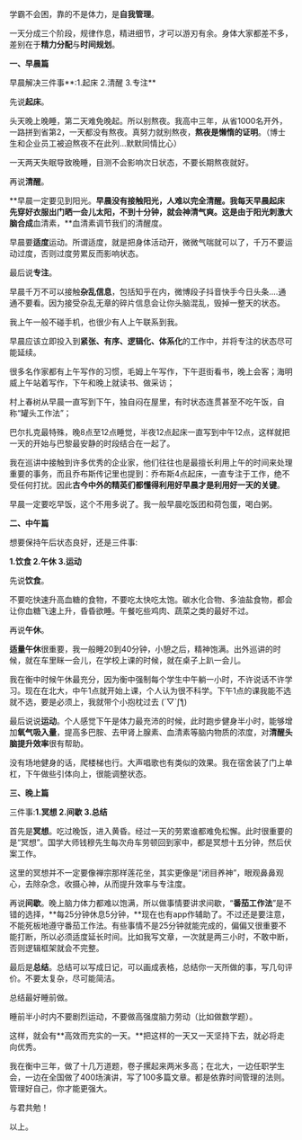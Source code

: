 学霸不会困，靠的不是体力，是**自我管理**。

一天分成三个阶段，规律作息，精进细节，才可以游刃有余。身体大家都差不多，差别在于**精力分配**与**时间规划**。

**一、早晨篇**

早晨解决三件事**:1.起床 2.清醒 3.专注**

先说**起床**。

头天晚上晚睡，第二天难免晚起。所以别熬夜。我高中三年，从省1000名开外，一路拼到省第2，一天都没有熬夜。真努力就别熬夜，**熬夜是懒惰的证明**。（博士生和企业员工被迫熬夜不在此列...默默同情比心）

一天两天失眠导致晚睡，目测不会影响次日状态，不要长期熬夜就好。

再说**清醒**。

**早晨一定要见到阳光。**早晨没有接触阳光，人难以完全清醒。我每天早晨起床先穿好衣服出门晒一会儿太阳，不到十分钟，就会神清气爽。这是由于阳光刺激大脑合成**血清素，**血清素调节我们的清醒度。

早晨要**适度**运动。所谓适度，就是把身体活动开，微微气喘就可以了，千万不要运动过度，否则过度劳累反而影响状态。

最后说**专注**。

早晨千万不可以接触**杂乱信息**，包括知乎在内，微博段子抖音快手今日头条....通通不要看。因为接受杂乱无章的碎片信息会让你头脑混乱，毁掉一整天的状态。

我上午一般不碰手机，也很少有人上午联系到我。

早晨应该立即投入到**紧张、有序、逻辑化、体系化**的工作中，并将专注的状态尽可能延续。

很多名作家都有上午写作的习惯，毛姆上午写作，下午逛街看书，晚上会客；海明威上午站着写作，下午和晚上就读书、做采访；

村上春树从早晨一直写到下午，独自闷在屋里，有时状态连贯甚至不吃午饭，自称“罐头工作法”；

巴尔扎克最特殊，晚8点至12点睡觉，半夜12点起床一直写到中午12点，这样就把一天的开始与巴黎最安静的时段结合在一起了。

我在巡讲中接触到许多优秀的企业家，他们往往也是最擅长利用上午的时间来处理重要的事务，而且乔布斯传记里也提到：乔布斯4点起床，一直专注于工作，绝不受任何打扰。因此**古今中外的精英们都懂得利用好早晨才是利用好一天的关键**。

早晨一定要吃早饭，这个不用多说了。我一般早晨吃饭团和荷包蛋，喝白粥。

**二、中午篇**

想要保持午后状态良好，还是三件事:

**1.饮食 2.午休 3.运动**

先说**饮食**。

不要吃快速升高血糖的食物，不要吃太快吃太饱。碳水化合物、多油盐食物，都会让你血糖飞速上升，昏昏欲睡。午餐吃些鸡肉、蔬菜之类的最好不过。

再说**午休**。

**适量午休**很重要，我一般睡20到40分钟，小憩之后，精神饱满。出外巡讲的时候，就在车里眯一会儿，在学校上课的时候，就在桌子上趴一会儿。

我在衡中时候午休最充分，因为衡中强制每个学生中午躺一小时，不许说话不许学习。现在在北大，中午1点就开始上课，个人认为很不科学。下午1点的课我能不选就不选，要是必须上，我就带个小抱枕过去 (´▽`ʃƪ)

最后说说**运动**。个人感觉下午是体力最充沛的时候，此时跑步健身半小时，能够增加**氧气吸入量**，提高多巴胺、去甲肾上腺素、血清素等脑内物质的浓度，对**清醒头脑提升效率**很有帮助。

没有场地健身的话，爬楼梯也行。大声唱歌也有类似的效果。我在宿舍装了门上单杠，下午做些引体向上，很能调整状态。

**三、晚上篇**

三件事:**1.冥想 2.间歇 3.总结**

首先是**冥想**。吃过晚饭，进入黄昏。经过一天的劳累谁都难免松懈。此时很重要的是“冥想”。国学大师钱穆先生每次舟车劳顿回到家中，都是冥想十五分钟，然后伏案工作。

这里的冥想并不一定要像禅宗那样莲花坐，其实更像是“闭目养神”，眼观鼻鼻观心，去除杂念，收摄心神，从而提升效率与专注度。

再说**间歇**。晚上脑力体力都难以饱满，所以做事情要讲求间歇，“**番茄工作法**”是不错的选择，**每25分钟休息5分钟，**现在也有app作辅助了。不过还是要注意，不能死板地遵守番茄工作法。有些事情不是25分钟就能完成的，偏偏又很重要不能打断，所以必须适度延长时间。比如我写文章，一次就是两三小时，不敢中断，否则逻辑框架就会不完整。

最后是**总结**。总结可以写成日记，可以画成表格，总结你一天所做的事，写几句评价。不要太复杂，尽可能简洁。

总结最好睡前做。

睡前半小时内不要剧烈运动，不要做高强度脑力劳动（比如做数学题）。

这样，就会有**高效而充实的一天。**把这样的一天又一天坚持下去，就必将走向优秀。

我在衡中三年，做了十几万道题，卷子摞起来两米多高；在北大，一边任职学生会，一边在全国做了400场演讲，写了100多篇文章。都是依靠时间管理的法则。管理好自己，你才能更强大。

与君共勉！

以上。